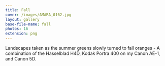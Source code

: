 ```yaml
---
title: Fall
cover: /images/AMARA_0162.jpg
layout: gallery
base-file-name: fall
photos: 16
extension: png
---
```


Landscapes taken as the summer greens slowly turned to fall oranges - A combination of the Hasselblad H4D, Kodak Portra 400 on my Canon AE-1, and Canon 5D.
